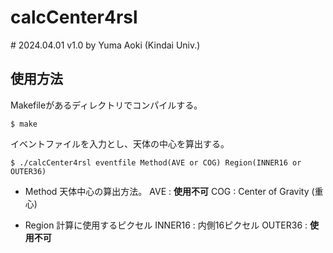 # calcCenter4rsl

\# 2024.04.01 v1.0 by Yuma Aoki (Kindai Univ.)

## 使用方法

Makefileがあるディレクトリでコンパイルする。

    $ make

イベントファイルを入力とし、天体の中心を算出する。

    $ ./calcCenter4rsl eventfile Method(AVE or COG) Region(INNER16 or OUTER36)

- Method
    天体中心の算出方法。
    AVE : **使用不可**
    COG : Center of Gravity (重心)

- Region
    計算に使用するピクセル
    INNER16 : 内側16ピクセル
    OUTER36 : **使用不可**
